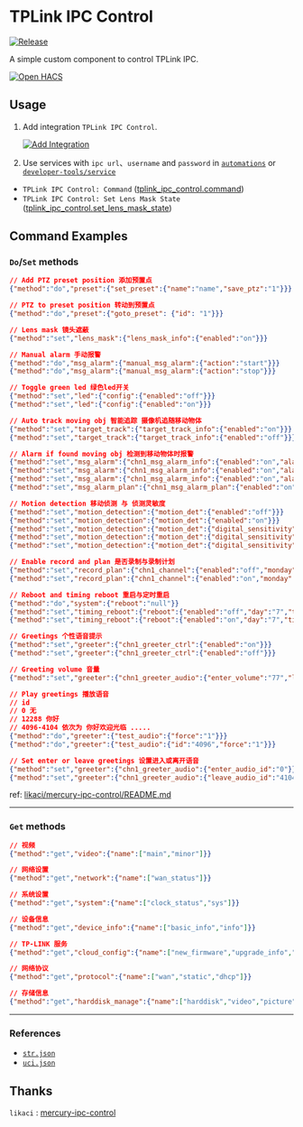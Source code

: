 # TPLink IPC Control

[![Release](https://img.shields.io/github/v/release/xiaodong-lx/tplink-ipc-control?display_name=tag)](https://github.com/xiaodong-lx/tplink-ipc-control/releases)


A simple custom component to control TPLink IPC.

[![Open HACS](https://my.home-assistant.io/badges/hacs_repository.svg)](https://my.home-assistant.io/redirect/hacs_repository/?owner=xiaodong-lx&repository=tplink-ipc-control&category=integration)

## Usage

1. Add integration `TPLink IPC Control`. 

    [![Add Integration](https://my.home-assistant.io/badges/config_flow_start.svg)](https://my.home-assistant.io/redirect/config_flow_start?domain=tplink_ipc_control)

2. Use services with `ipc url`、`username` and `password` in [`automations`](https://www.home-assistant.io/docs/automation/) or [`developer-tools/service`](https://my.home-assistant.io/redirect/developer_services)

- `TPLink IPC Control: Command` ([tplink_ipc_control.command](https://my.home-assistant.io/redirect/developer_call_service/?service=tplink_ipc_control.command))
- `TPLink IPC Control: Set Lens Mask State` ([tplink_ipc_control.set_lens_mask_state](https://my.home-assistant.io/redirect/developer_call_service/?service=tplink_ipc_control.set_lens_mask_state))


## Command Examples

### `Do`/`Set` methods

```json
// Add PTZ preset position 添加预置点
{"method":"do","preset":{"set_preset":{"name":"name","save_ptz":"1"}}}

// PTZ to preset position 转动到预置点
{"method":"do","preset":{"goto_preset": {"id": "1"}}}

// Lens mask 镜头遮蔽
{"method":"set","lens_mask":{"lens_mask_info":{"enabled":"on"}}}

// Manual alarm 手动报警
{"method":"do","msg_alarm":{"manual_msg_alarm":{"action":"start"}}}
{"method":"do","msg_alarm":{"manual_msg_alarm":{"action":"stop"}}}

// Toggle green led 绿色led开关
{"method":"set","led":{"config":{"enabled":"off"}}}
{"method":"set","led":{"config":{"enabled":"on"}}}

// Auto track moving obj 智能追踪 摄像机追随移动物体
{"method":"set","target_track":{"target_track_info":{"enabled":"on"}}}
{"method":"set","target_track":{"target_track_info":{"enabled":"off"}}}

// Alarm if found moving obj 检测到移动物体时报警
{"method":"set","msg_alarm":{"chn1_msg_alarm_info":{"enabled":"on","alarm_type":"0","alarm_mode":["sound"]}}}
{"method":"set","msg_alarm":{"chn1_msg_alarm_info":{"enabled":"on","alarm_type":"0","alarm_mode":["light"]}}}
{"method":"set","msg_alarm":{"chn1_msg_alarm_info":{"enabled":"on","alarm_type":"0","alarm_mode":["sound","light"]}}}
{"method":"set","msg_alarm_plan":{"chn1_msg_alarm_plan":{"enabled":"on","alarm_plan_1":"0000-0000%2c127"}}}

// Motion detection 移动侦测 与 侦测灵敏度
{"method":"set","motion_detection":{"motion_det":{"enabled":"off"}}}
{"method":"set","motion_detection":{"motion_det":{"enabled":"on"}}}
{"method":"set","motion_detection":{"motion_det":{"digital_sensitivity":"20"}}}
{"method":"set","motion_detection":{"motion_det":{"digital_sensitivity":"50"}}}
{"method":"set","motion_detection":{"motion_det":{"digital_sensitivity":"80"}}}

// Enable record and plan 是否录制与录制计划
{"method":"set","record_plan":{"chn1_channel":{"enabled":"off","monday":"%5b%220000-2400%3a2%22%5d","tuesday":"%5b%220000-2400%3a2%22%5d","wednesday":"%5b%220000-2400%3a2%22%5d","thursday":"%5b%220000-2400%3a2%22%5d","friday":"%5b%220000-2400%3a2%22%5d","saturday":"%5b%220000-2400%3a2%22%5d","sunday":"%5b%220000-2400%3a2%22%5d"}}}
{"method":"set","record_plan":{"chn1_channel":{"enabled":"on","monday":"%5b%220000-2400%3a2%22%5d","tuesday":"%5b%220000-2400%3a2%22%5d","wednesday":"%5b%220000-2400%3a2%22%5d","thursday":"%5b%220000-2400%3a2%22%5d","friday":"%5b%220000-2400%3a2%22%5d","saturday":"%5b%220000-2400%3a2%22%5d","sunday":"%5b%220000-2400%3a2%22%5d"}}}

// Reboot and timing reboot 重启与定时重启
{"method":"do","system":{"reboot":"null"}}
{"method":"set","timing_reboot":{"reboot":{"enabled":"off","day":"7","time":"03%3a00%3a00"}}}
{"method":"set","timing_reboot":{"reboot":{"enabled":"on","day":"7","time":"03%3a00%3a00"}}}

// Greetings 个性语音提示
{"method":"set","greeter":{"chn1_greeter_ctrl":{"enabled":"on"}}}
{"method":"set","greeter":{"chn1_greeter_ctrl":{"enabled":"off"}}}

// Greeting volume 音量
{"method":"set","greeter":{"chn1_greeter_audio":{"enter_volume":"77","leave_volume":"77"}}}

// Play greetings 播放语音
// id
// 0 无
// 12288 你好
// 4096-4104 依次为 你好欢迎光临 ..... 
{"method":"do","greeter":{"test_audio":{"force":"1"}}} 
{"method":"do","greeter":{"test_audio":{"id":"4096","force":"1"}}} 

// Set enter or leave greetings 设置进入或离开语音
{"method":"set","greeter":{"chn1_greeter_audio":{"enter_audio_id":"0"}}}
{"method":"set","greeter":{"chn1_greeter_audio":{"leave_audio_id":"4104"}}}
```
ref: [likaci/mercury-ipc-control/README.md](https://raw.githubusercontent.com/likaci/mercury-ipc-control/bd72a9e195a88d490a6188d6888aeb9c729083b2/README.md)

----

### `Get` methods

````json
// 视频
{"method":"get","video":{"name":["main","minor"]}}

// 网络设置
{"method":"get","network":{"name":["wan_status"]}}

// 系统设置
{"method":"get","system":{"name":["clock_status","sys"]}}

// 设备信息
{"method":"get","device_info":{"name":["basic_info","info"]}}

// TP-LINK 服务
{"method":"get","cloud_config":{"name":["new_firmware","upgrade_info","bind"]}}

// 网络协议
{"method":"get","protocol":{"name":["wan","static","dhcp"]}}

// 存储信息
{"method":"get","harddisk_manage":{"name":["harddisk","video","picture"],"table":["hd_info"]}}
````

----

### References

-  [`str.json`](reference/str.js)
-  [`uci.json`](reference/uci.js)

## Thanks

`likaci` : [mercury-ipc-control](https://github.com/likaci/mercury-ipc-control)

